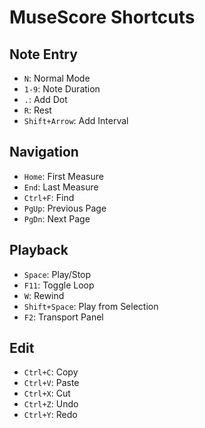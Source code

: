 # MuseScore Shortcuts

## Note Entry
- `N`: Normal Mode
- `1-9`: Note Duration
- `.`: Add Dot
- `R`: Rest
- `Shift+Arrow`: Add Interval

## Navigation
- `Home`: First Measure
- `End`: Last Measure
- `Ctrl+F`: Find
- `PgUp`: Previous Page
- `PgDn`: Next Page

## Playback
- `Space`: Play/Stop
- `F11`: Toggle Loop
- `W`: Rewind
- `Shift+Space`: Play from Selection
- `F2`: Transport Panel

## Edit
- `Ctrl+C`: Copy
- `Ctrl+V`: Paste
- `Ctrl+X`: Cut
- `Ctrl+Z`: Undo
- `Ctrl+Y`: Redo

